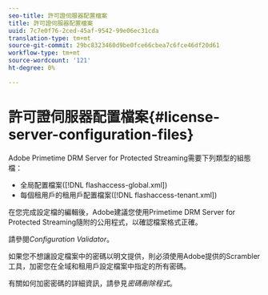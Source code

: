 ```yaml
---
seo-title: 許可證伺服器配置檔案
title: 許可證伺服器配置檔案
uuid: 7c7e0f76-2ced-45af-9542-99e06ec31cda
translation-type: tm+mt
source-git-commit: 29bc8323460d9be0fce66cbea7c6fce46df20d61
workflow-type: tm+mt
source-wordcount: '121'
ht-degree: 0%

---
```



# 許可證伺服器配置檔案{#license-server-configuration-files}

Adobe Primetime DRM Server for Protected Streaming需要下列類型的組態檔：

* 全局配置檔案([!DNL flashaccess-global.xml])
* 每個租用戶的租用戶配置檔案([!DNL flashaccess-tenant.xml])

在您完成設定檔的編輯後，Adobe建議您使用Primetime DRM Server for Protected Streaming隨附的公用程式，以確認檔案格式正確。

請參閱&#x200B;*Configuration Validator*。

如果您不想讓設定檔案中的密碼以明文提供，則必須使用Adobe提供的Scrambler工具，加密您在全域和租用戶設定檔案中指定的所有密碼。

有關如何加密密碼的詳細資訊，請參見&#x200B;*密碼刪除程式*。

